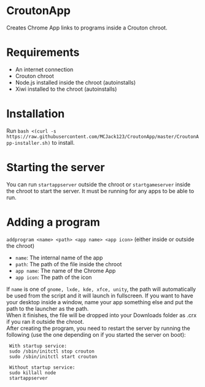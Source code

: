 # CroutonApp
Creates Chrome App links to programs inside a Crouton chroot.

# Requirements
* An internet connection
* Crouton chroot
* Node.js installed inside the chroot (autoinstalls)
* Xiwi installed to the chroot (autoinstalls)

# Installation
Run `bash <(curl -s https://raw.githubusercontent.com/MCJack123/CroutonApp/master/CroutonApp-installer.sh)` to install.

# Starting the server
You can run `startappserver` outside the chroot or `startgameserver` inside the chroot to start the server. It must be running for any apps to be able to run.

# Adding a program
`addprogram <name> <path> <app name> <app icon>` (either inside or outside the chroot)
* `name`: The internal name of the app
* `path`: The path of the file inside the chroot
* `app name`: The name of the Chrome App
* `app icon`: The path of the icon  

If `name` is one of `gnome, lxde, kde, xfce, unity`, the path will automatically be used from the script and it will launch in fullscreen. If you want to have your desktop inside a window, name your app something else and put the path to the launcher as the path.  
When it finishes, the file will be dropped into your Downloads folder as <name>.crx if you ran it outside the chroot.  
After creating the program, you need to restart the server by running the following (use the one depending on if you started the server on boot):    
     
     With startup service:  
     sudo /sbin/initctl stop crouton
     sudo /sbin/initctl start crouton
     
     Without startup service:
     sudo killall node
     startappserver
     
     
